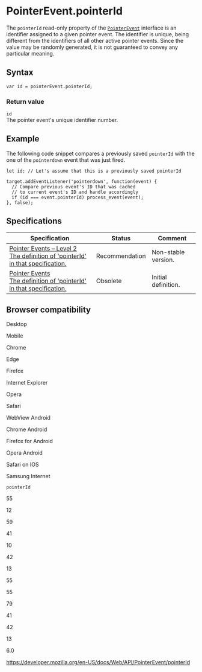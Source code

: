 # PointerEvent.pointerId

The `pointerId` read-only property of the [`PointerEvent`](../pointerevent) interface is an identifier assigned to a given pointer event. The identifier is unique, being different from the identifiers of all other active pointer events. Since the value may be randomly generated, it is not guaranteed to convey any particular meaning.

## Syntax

    var id = pointerEvent.pointerId;

### Return value

`id`  
The pointer event's unique identifier number.

## Example

The following code snippet compares a previously saved `pointerId` with the one of the `pointerdown` event that was just fired.

    let id; // Let's assume that this is a previously saved pointerId

    target.addEventListener('pointerdown', function(event) {
      // Compare previous event's ID that was cached
      // to current event's ID and handle accordingly
      if (id === event.pointerId) process_event(event);
    }, false);

## Specifications

<table><thead><tr class="header"><th>Specification</th><th>Status</th><th>Comment</th></tr></thead><tbody><tr class="odd"><td><a href="https://www.w3.org/TR/pointerevents2/#dom-pointerevent-pointerid">Pointer Events – Level 2<br />
<span class="small">The definition of 'pointerId' in that specification.</span></a></td><td><span class="spec-rec">Recommendation</span></td><td>Non-stable version.</td></tr><tr class="even"><td><a href="https://www.w3.org/TR/pointerevents1/#widl-PointerEventInit-pointerId">Pointer Events<br />
<span class="small">The definition of 'pointerId' in that specification.</span></a></td><td><span class="spec-obsolete">Obsolete</span></td><td>Initial definition.</td></tr></tbody></table>

## Browser compatibility

Desktop

Mobile

Chrome

Edge

Firefox

Internet Explorer

Opera

Safari

WebView Android

Chrome Android

Firefox for Android

Opera Android

Safari on IOS

Samsung Internet

`pointerId`

55

12

59

41

10

42

13

55

55

79

41

42

13

6.0

<a href="https://developer.mozilla.org/en-US/docs/Web/API/PointerEvent/pointerId" class="_attribution-link">https://developer.mozilla.org/en-US/docs/Web/API/PointerEvent/pointerId</a>
